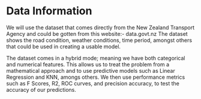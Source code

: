 # Data Information

We will use the dataset that comes  directly from the New Zealand Transport Agency and could be gotten from this website:- data.govt.nz
The dataset shows the road condition, weather conditions, time period, amongst others that could be used in creating a usable model.

The dataset comes in a hybrid mode; meaning we have both categorical and numerical features. This allows us to treat the problem from a
mathematical approach and to use predictive models such as Linear Regression and KNN, amongs others.
We then use performance metrics such as F Scores, R2, ROC curves, and  precision accuracy, to test the accuracy of our predictions.
